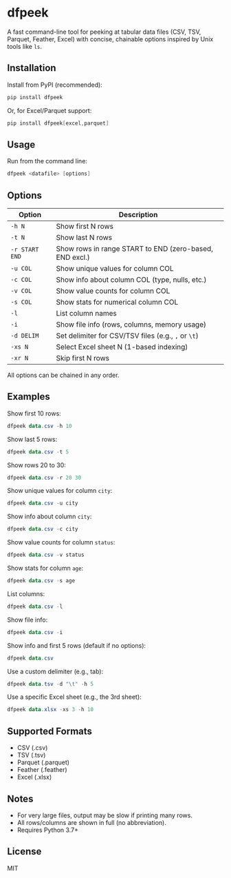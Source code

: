 # dfpeek

A fast command-line tool for peeking at tabular data files (CSV, TSV, Parquet, Feather, Excel) with concise, chainable options inspired by Unix tools like `ls`.

## Installation

Install from PyPI (recommended):

```powershell
pip install dfpeek
```

Or, for Excel/Parquet support:

```powershell
pip install dfpeek[excel,parquet]
```

## Usage

Run from the command line:

```powershell
dfpeek <datafile> [options]
```

## Options

| Option         | Description                                              |
|----------------|---------------------------------------------------------|
| `-h N`         | Show first N rows                                        |
| `-t N`         | Show last N rows                                         |
| `-r START END` | Show rows in range START to END (zero-based, END excl.)  |
| `-u COL`       | Show unique values for column COL                        |
| `-c COL`       | Show info about column COL (type, nulls, etc.)           |
| `-v COL`       | Show value counts for column COL                         |
| `-s COL`       | Show stats for numerical column COL                      |
| `-l`           | List column names                                        |
| `-i`           | Show file info (rows, columns, memory usage)             |
| `-d DELIM`     | Set delimiter for CSV/TSV files (e.g., `,` or `\t`)      |
| `-xs N`        | Select Excel sheet N (1-based indexing)                  |
| `-xr N`        | Skip first N rows                                        |

All options can be chained in any order.

## Examples

Show first 10 rows:
```powershell
dfpeek data.csv -h 10
```

Show last 5 rows:
```powershell
dfpeek data.csv -t 5
```

Show rows 20 to 30:
```powershell
dfpeek data.csv -r 20 30
```

Show unique values for column `city`:
```powershell
dfpeek data.csv -u city
```

Show info about column `city`:
```powershell
dfpeek data.csv -c city
```

Show value counts for column `status`:
```powershell
dfpeek data.csv -v status
```

Show stats for column `age`:
```powershell
dfpeek data.csv -s age
```

List columns:
```powershell
dfpeek data.csv -l
```

Show file info:
```powershell
dfpeek data.csv -i
```

Show info and first 5 rows (default if no options):
```powershell
dfpeek data.csv
```

Use a custom delimiter (e.g., tab):
```powershell
dfpeek data.tsv -d "\t" -h 5
```

Use a specific Excel sheet (e.g., the 3rd sheet):
```powershell
dfpeek data.xlsx -xs 3 -h 10
```

## Supported Formats
- CSV (.csv)
- TSV (.tsv)
- Parquet (.parquet)
- Feather (.feather)
- Excel (.xlsx)

## Notes
- For very large files, output may be slow if printing many rows.
- All rows/columns are shown in full (no abbreviation).
- Requires Python 3.7+

## License
MIT
